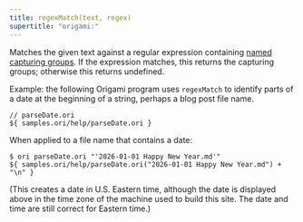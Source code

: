 ```yaml
---
title: regexMatch(text, regex)
supertitle: "origami:"
---
```


Matches the given text against a regular expression containing [named capturing groups](https://developer.mozilla.org/en-US/docs/Web/JavaScript/Reference/Regular_expressions/Named_capturing_group). If the expression matches, this returns the capturing groups; otherwise this returns undefined.

Example: the following Origami program uses `regexMatch` to identify parts of a date at the beginning of a string, perhaps a blog post file name.

```ori
// parseDate.ori
${ samples.ori/help/parseDate.ori }
```

When applied to a file name that contains a date:

```console
$ ori parseDate.ori "'2026-01-01 Happy New Year.md'"
${ samples.ori/help/parseDate.ori("2026-01-01 Happy New Year.md") + "\n" }
```

(This creates a date in U.S. Eastern time, although the date is displayed above in the time zone of the machine used to build this site. The date and time are still correct for Eastern time.)
